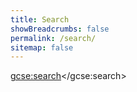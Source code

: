 ```yaml
---
title: Search
showBreadcrumbs: false
permalink: /search/
sitemap: false
---
```


<script>
  (function() {
    var cx = '012207443753150490891:q1utef7ddrk';
    var gcse = document.createElement('script');
    gcse.type = 'text/javascript';
    gcse.async = true;
    gcse.src = (document.location.protocol == 'https:' ? 'https:' : 'http:') +
        '//cse.google.com/cse.js?cx=' + cx;
    var s = document.getElementsByTagName('script')[0];
    s.parentNode.insertBefore(gcse, s);
  })();
</script>
<gcse:search></gcse:search>

<style type="text/css">

table table {
    background: transparent;
}

table>thead>tr>th, table>thead>tr>td, table>tbody>tr>th, table>tbody>tr>td, table>tfoot>tr>th, table>tfoot>tr>td {
  padding: 0;
  border: none;
}

.gsc-control-cse, .gsc-control-cse .gsc-table-result {
  font-family: "Lato",Helvetica,Arial,sans-serif;
  font-size: 16px;
}

.gsc-result .gs-title {
  height: auto;
}

.gsc-above-wrapper-area {
  border-bottom: none;
}

.gs-result .gs-title, .gs-result .gs-title * {
  text-decoration: none;  
}

.gs-result .gs-title:hover {
  text-decoration: underline;
}

.cse .gsc-control-cse, .gsc-control-cse {
  padding: 0;
}

.gsc-table-result, .gsc-thumbnail-inside, .gsc-url-top {
  padding-left: 0;
  padding-right: 0;
}

.gsc-control-cse, .gsc-control-cse .gsc-table-result {
    margin-bottom: .5em;
}

.gsc-selected-option-container {
  min-width: 85px;
}

.gsc-input-box {
  height: 32px;
}

.gsst_a {
  padding-top: 7px;
}

.gsc-search-box .gsc-input>input:focus,
.gsc-input-box-focus {
  box-shadow: none;
}

.cse .gsc-search-button input.gsc-search-button-v2, input.gsc-search-button-v2 {
  width: 43px;
  height: 31px;
  padding: 9px 15px;
}

</style>
